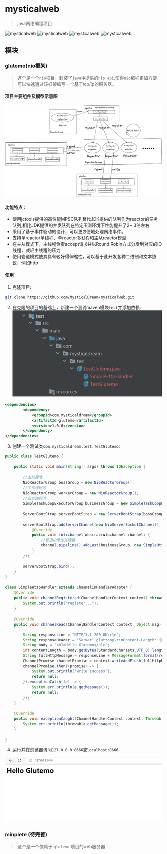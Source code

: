 # mysticalweb

> java网络编程项目

![mysticalweb](https://img.shields.io/badge/project-mysticalweb-blue)
![mysticalweb](https://img.shields.io/badge/pattern-reactor-green)
![mysticalweb](https://img.shields.io/badge/nio-orange)
![mysticalweb](https://img.shields.io/badge/qq-1817764079-yellowgreen)

## 模块

### glutemo(nio框架)

> 这个是一个`nio`项目，封装了`java`中提供的`nio api`,使得`nio`编程更加方便，可以快速通过该框架编写一个基于tcp/ip的服务器。

#### 项目主要组件及模型示意图

![img1.png](images/img1.png)

#### 功能特点：

- 使用jctools提供的高性能MPSC队列替代JDK提供的队列作为reactor的任务队列,相比JDK提供的并发队列在特定压测环境下性能提升了2~
3倍左右
- 采用了基于事件驱动的设计，可以更方便地处理网络事件。
- 支持单reactor单线程、单reactor多线程和主从reactor模型
- 在主从模式下，主线程负责accept请求并以Round Robin方式分发到对应的IO线程，减轻主线程的压力
- 使用管道模式使其具有较好得伸缩性，可以基于此开发各种二进制和文本协议，例如http

#### 使用

1. 克隆项目:
```bash
git clone https://github.com/MysticalDream/mysticalweb.git
```
2. 在克隆的项目的基础上，新建一个测试maven模块`test`并添加依赖:
![img3.png](images/img3.png)
```xml
<dependencies>
        <dependency>
            <groupId>com.mysticaldream</groupId>
            <artifactId>glutemo</artifactId>
            <version>1.0.0</version>
        </dependency>
</dependencies>
```
3. 创建一个测试类`com.mysticaldream.test.TestGlutemo`:

```java
public class TestGlutemo {

    public static void main(String[] args) throws IOException {

        //主线程池
        NioReactorGroup bossGroup = new NioReactorGroup();
        //工作线程池
        NioReactorGroup workerGroup = new NioReactorGroup();
        //业务线程池
        SimpleTaskLoopExecutorGroup businessGroup = new SimpleTaskLoopExecutorGroup();

        ServerBootStrap serverBootStrap = new ServerBootStrap(bossGroup, workerGroup);

        serverBootStrap.addServerChannel(new NioServerSocketChannel(), 8666, new ChannelInitializeHandler<AbstractNioChannel>() {
            @Override
            public void initChannel(AbstractNioChannel channel) {
                //管道中添加处理器
                channel.pipeline().addLast(businessGroup, new SimpleHttpHandler());
            }
        });

        serverBootStrap.bind();
    }
}

class SimpleHttpHandler extends ChannelInHandlerAdapter {
    @Override
    public void channelRegistered(ChannelHandlerContext context) throws Exception {
        System.out.println("register...");
    }

    @Override
    public void channelRead(ChannelHandlerContext context, Object msg) throws Exception {

        String responseLine = "HTTP/1.1 200 OK\r\n";
        String responseHeader = "Server: gluttony\r\nContent-Length: {0}\r\nContent-Type: text/html\r\n\r\n";
        String body = "<h1>Hello Glutemo</h1>";
        int contentLength = body.getBytes(StandardCharsets.UTF_8).length;
        String fullHttpMessage = responseLine + MessageFormat.format(responseHeader, contentLength) + body;
        ChannelPromise channelPromise = context.writeAndFlush(fullHttpMessage.getBytes(StandardCharsets.UTF_8));
        channelPromise.then((promise) -> {
            System.out.println("write success");
            return null;
        }).exceptionCatch((e) -> {
            System.err.println(e.getMessage());
            return null;
        });
    }

    @Override
    public void exceptionCaught(ChannelHandlerContext context, Throwable throwable) throws Exception {
        System.err.println(throwable.getMessage());
    }

}
```

4. 运行并在浏览器访问`127.0.0.0:8666`或`localhost:8666`

![img2.png](images/img2.png)



### minplete (待完善)

> 这个是一个依赖于 `glutemo` 项目的web服务器

